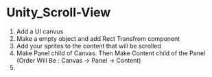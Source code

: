 # Unity_Scroll-View

1. Add a UI canvus
2. Make a empty object and add Rect Transfrom component
3. Add your sprites to the content that will be scrolled
4. Make Panel child of Canvas. Then Make Content child of the Panel (Order Will Be : Canvas -> Panel -> Content)
5.
